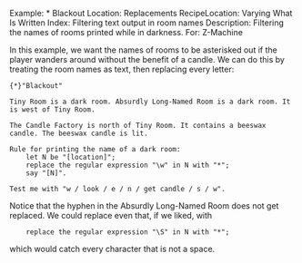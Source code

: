 Example: * Blackout
Location: Replacements
RecipeLocation: Varying What Is Written
Index: Filtering text output in room names
Description: Filtering the names of rooms printed while in darkness.
For: Z-Machine

  
In this example, we want the names of rooms to be asterisked out if the player wanders around without the benefit of a candle. We can do this by treating the room names as text, then replacing every letter:

  

``` inform7
{*}"Blackout"

Tiny Room is a dark room. Absurdly Long-Named Room is a dark room. It is west of Tiny Room.

The Candle Factory is north of Tiny Room. It contains a beeswax candle. The beeswax candle is lit.

Rule for printing the name of a dark room:
	let N be "[location]";
	replace the regular expression "\w" in N with "*";
	say "[N]".

Test me with "w / look / e / n / get candle / s / w".
```

  
Notice that the hyphen in the Absurdly Long-Named Room does not get replaced. We could replace even that, if we liked, with

  

``` inform7
	replace the regular expression "\S" in N with "*";
```

  
which would catch every character that is not a space.

